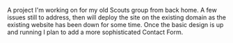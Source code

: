 A project I'm working on for my old Scouts group from back home. A few issues still to address, then will deploy the site on the existing domain as the existing website has been down for some time.
Once the basic design is up and running I plan to add a more sophisticated Contact Form.
